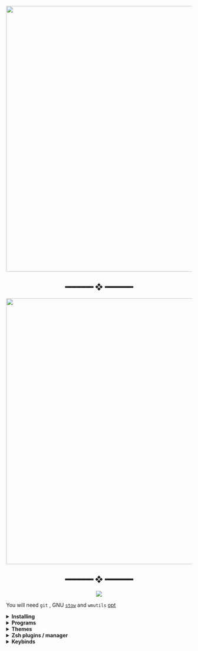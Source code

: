 


<p align="center"><img src="https://user-images.githubusercontent.com/67634565/123535664-dcf83700-d742-11eb-84ee-e0663dd167b5.png" width="720px"></p>
<h2 align="center"> ━━━━━━  ❖  ━━━━━━ </h2>
<p align="center"><img src="https://user-images.githubusercontent.com/67634565/124613852-4ab60880-de91-11eb-8266-6001ce56bf3f.png" width="720px"></p>
<h2 align="center"> ━━━━━━  ❖  ━━━━━━ </h2>
<p align="center"><img src="https://visitor-badge.glitch.me/badge?page_id=umgbhalla/dotstow.visitor-badge" > </p>

  
  
You will need `git` , GNU [`stow`](https://www.youtube.com/watch?v=tkUllCAGs3c) and `wmutils` [opt](https://github.com/wmutils/opt)
<details>
    <summary><b>Installing</b></summary>
Clone into your `$HOME` directory or `~`

```bash
git clone https://github.com/umgbhalla/dotstow.git ~
```

Run `stow` to symlink everything or just select what you want

```bash
cd monterey && stow */  -t ~
# Everything (the '/' ignores the README or any file)
# -t ~ implies , target directory is $HOME
```

```bash
stow zsh -t ~
# Just my zsh config
```
</details>
<details>
    <summary><b>Programs</b></summary>
An updated list of all the programs I use can be found in the `programs` directory of any theme
</details>  
<details>
    <summary><b>Themes</b></summary>  
<details>
    <summary><b><i>Monterey</i></b></summary>
<img src="https://user-images.githubusercontent.com/67634565/123525378-d12e5580-d6ed-11eb-9293-0c9e9cdd2221.png">
</details>
<details>
    <summary><b><i>Glass-green</i></b></summary>
<img src="https://user-images.githubusercontent.com/67634565/124610237-f4939600-de8d-11eb-8469-1863f953359d.png">
</details>
</details>
<details>
    <summary><b>Zsh plugins / manager </b></summary>
<code><a href="https://github.com/ohmyzsh/ohmyzsh">ohmyzsh</a></code>  
</br> 
<code><a href="https://github.com/Aloxaf/fzf-tab">Fzf-tab</a></code>  
</details>
<details>
    <summary><b>Keybinds</b></summary>


|          Keybind          |         Description         |
| ------------------------- | --------------------------- |
|super + apostrophe               |  # terminal alacritty |
|super + Return                   |  # scratchpad without tmux session right |
|super + semicolon                |  # scratchpad without tmux session left |
|super + backslash                |  # tmux scratchpad top |
|super + slash                    |  # tmux scratchpad bottom |
|super + shift + Return           |  # terminal kitty |
|super + e                        |  # Shortcuts |
|super + w                        |  # firefox |
|super + n                        |  # thunar |
|super + d                        |  # dmenu_run |
|super + a                        |  # neovide |
|super + b                        |  # bpytop |
|super + space                    |  # program launcher |
|alt + shift + Return             |  # mini youtube |
|alt + Return                     |  # mini google |
|alt + e                          |  # rofimoji |
|alt + m                          |  # man search |
|alt + r                          |  # random manpage |
|alt + v                          |  # clipmenu |
|alt + shift + h                  |  # keybindhelper |
|alt + p                          |  # dotfiles rofi menu ; open in nvim |
|alt + o                          |  # toggle polybar over ipc |
|super + period                   |  # show open window |
|super + shift + d                |  # show ssh sesssions |
|super + p                        |  # power-menu  |
|super + shift + r                |  # make sxhkd reload its configuration files: |
|super + {t,shift + t,s}          |  # set the window state |
|super + f                        |  # toggle the window fullscreen |
|super + alt + {q,r}              |  # quit/restart bspwm |
|super + {_,shift + }q            |  # close and kill |
|super + m                        |  # alternate between the tiled and monocle layout |
|super + y                        |  # send the newest marked node to the newest preselected node |
|super + g                        |  # swap the current node and the biggest window |
|super + ctrl + {m,x,y,z}         |  # set the node flags |
|super + {_,shift + }{h,j,k,l}    |  # focus the node in the given direction |
|super + {_,shift + }c            |  # focus the next/previous window in the current desktop |
|super + bracket{left,right}      |  # focus the next/previous desktop in the current monitor |
|alt + {Tab, shift + Tab}         |  # focus the last node/desktop |
|super + {grave,Tab}              |  # focus the last node/desktop |
|super + {o,i}                    |  # focus the older or newer node in the focus history |
|super + {_,shift + }{1-8,0}      |  # focus or send to the given desktop |
|super + ctrl + {h,j,k,l}         |  # preselect the direction |
|super + ctrl + {1-9}             |  # preselect the ratio |
|super + ctrl + space             |  # cancel the preselection for the focused node |
|super + ctrl + shift + space     |  # cancel the preselection for the focused desktop |
|super + alt + {h,j,k,l}          |  # expand a window by moving one of its side outward |
|super + alt + shift + {h,j,k,l}  |  # contract a window by moving one of its side inward |
|super + {Left,Down,Up,Right}     |  # move a floating window |
|shift + Print                    |  # Screenshot |
|super+Print                      |  # Screenshots but better |

to generate this use , and tthen in vim visual mode add | [pipe symbol] yourself   
```bash
awk '/^[a-z]/ && last {print "|" $0,"\t",last,"|"} {last=""} /^#/{last=$0}' ~/.config/sxhkd/sxhkdrc |    column -t -s $'\t' | xclip -in -sel clip
```

</details>

